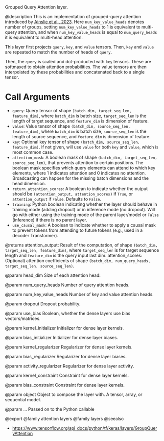 Grouped Query Attention layer.

@description
This is an implementation of grouped-query attention introduced by
[Ainslie et al., 2023](https://arxiv.org/abs/2305.13245). Here
`num_key_value_heads` denotes number of groups, setting
`num_key_value_heads` to 1 is equivalent to multi-query attention, and
when `num_key_value_heads` is equal to `num_query_heads` it is equivalent
to multi-head attention.

This layer first projects `query`, `key`, and `value` tensors. Then, `key`
and `value` are repeated to match the number of heads of `query`.

Then, the `query` is scaled and dot-producted with `key` tensors. These are
softmaxed to obtain attention probabilities. The value tensors are then
interpolated by these probabilities and concatenated back to a single
tensor.

# Call Arguments
- `query`: Query tensor of shape `(batch_dim, target_seq_len, feature_dim)`,
    where `batch_dim` is batch size, `target_seq_len` is the length of
    target sequence, and `feature_dim` is dimension of feature.
- `value`: Value tensor of shape `(batch_dim, source_seq_len, feature_dim)`,
    where `batch_dim` is batch size, `source_seq_len` is the length of
    source sequence, and `feature_dim` is dimension of feature.
- `key`: Optional key tensor of shape
    `(batch_dim, source_seq_len, feature_dim)`. If not given, will use
    `value` for both `key` and `value`, which is most common case.
- `attention_mask`: A boolean mask of shape
    `(batch_dim, target_seq_len, source_seq_len)`, that prevents
    attention to certain positions. The boolean mask specifies which
    query elements can attend to which key elements, where 1 indicates
    attention and 0 indicates no attention. Broadcasting can happen for
    the missing batch dimensions and the head dimension.
- `return_attention_scores`: A boolean to indicate whether the output
    should be `(attention_output, attention_scores)` if `True`, or
    `attention_output` if `False`. Defaults to `False`.
- `training`: Python boolean indicating whether the layer should behave in
    training mode (adding dropout) or in inference mode (no dropout).
    Will go with either using the training mode of the parent
    layer/model or `False` (inference) if there is no parent layer.
- `use_causal_mask`: A boolean to indicate whether to apply a causal mask to
    prevent tokens from attending to future tokens (e.g., used in a
    decoder Transformer).

@returns
attention_output: Result of the computation, of shape
    `(batch_dim, target_seq_len, feature_dim)`, where `target_seq_len`
    is for target sequence length and `feature_dim` is the query input
    last dim.
attention_scores: (Optional) attention coefficients of shape
    `(batch_dim, num_query_heads, target_seq_len, source_seq_len)`.

@param head_dim
Size of each attention head.

@param num_query_heads
Number of query attention heads.

@param num_key_value_heads
Number of key and value attention heads.

@param dropout
Dropout probability.

@param use_bias
Boolean, whether the dense layers use bias vectors/matrices.

@param kernel_initializer
Initializer for dense layer kernels.

@param bias_initializer
Initializer for dense layer biases.

@param kernel_regularizer
Regularizer for dense layer kernels.

@param bias_regularizer
Regularizer for dense layer biases.

@param activity_regularizer
Regularizer for dense layer activity.

@param kernel_constraint
Constraint for dense layer kernels.

@param bias_constraint
Constraint for dense layer kernels.

@param object
Object to compose the layer with. A tensor, array, or sequential model.

@param ...
Passed on to the Python callable

@export
@family attention layers
@family layers
@seealso
+ <https://www.tensorflow.org/api_docs/python/tf/keras/layers/GroupQueryAttention>
